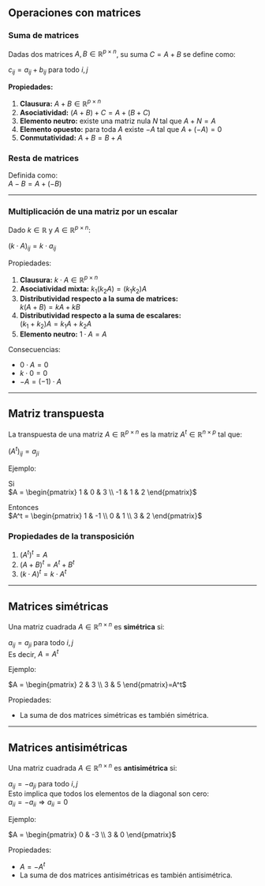 ## Operaciones con matrices

### Suma de matrices

Dadas dos matrices $A, B \in \mathbb{R}^{p \times n}$, su suma $C = A + B$ se define como:

${c_{ij} = a_{ij} + b_{ij}}$ para todo $i, j$

**Propiedades:**

1. **Clausura:** ${A + B \in \mathbb{R}^{p \times n}}$
2. **Asociatividad:** ${(A + B) + C = A + (B + C)}$
3. **Elemento neutro:** existe una matriz nula $N$ tal que ${A + N = A}$
4. **Elemento opuesto:** para toda $A$ existe $-A$ tal que ${A + (-A) = 0}$
5. **Conmutatividad:** ${A + B = B + A}$

### Resta de matrices

Definida como:  
${A - B = A + (-B)}$

---

### Multiplicación de una matriz por un escalar

Dado $k \in \mathbb{R}$ y $A \in \mathbb{R}^{p \times n}$:

${(k \cdot A)_{ij} = k \cdot a_{ij}}$

Propiedades:

1. **Clausura:** ${k \cdot A \in \mathbb{R}^{p \times n}}$
2. **Asociatividad mixta:** ${k_1 (k_2 A) = (k_1 k_2) A}$
3. **Distributividad respecto a la suma de matrices:**  
   ${k (A + B) = k A + k B}$
4. **Distributividad respecto a la suma de escalares:**  
   ${(k_1 + k_2) A = k_1 A + k_2 A}$
5. **Elemento neutro:** ${1 \cdot A = A}$

Consecuencias:

- ${0 \cdot A = 0}$
- ${k \cdot 0 = 0}$
- ${-A = (-1) \cdot A}$

---

## Matriz transpuesta
La transpuesta de una matriz $A \in \mathbb{R}^{p \times n}$ es la matriz $A^t \in \mathbb{R}^{n \times p}$ tal que:

${(A^t)_{ij} = a_{ji}}$

Ejemplo:

Si  
$A = \begin{pmatrix} 1 & 0 & 3 \\ -1 & 1 & 2 \end{pmatrix}$

Entonces  
$A^t = \begin{pmatrix} 1 & -1 \\ 0 & 1 \\ 3 & 2 \end{pmatrix}$

### Propiedades de la transposición

1. ${(A^t)^t = A}$
2. ${(A + B)^t = A^t + B^t}$
3. ${(k \cdot A)^t = k \cdot A^t}$

---

## Matrices simétricas

Una matriz cuadrada $A \in \mathbb{R}^{n \times n}$ es **simétrica** si:

${a_{ij} = a_{ji}}$ para todo $i, j$  
Es decir, ${A = A^t}$

Ejemplo:

$A = \begin{pmatrix} 2 & 3 \\ 3 & 5 \end{pmatrix}=A^t$

Propiedades:

- La suma de dos matrices simétricas es también simétrica.

---

## Matrices antisimétricas
Una matriz cuadrada $A \in \mathbb{R}^{n \times n}$ es **antisimétrica** si:

${a_{ij} = -a_{ji}}$ para todo $i, j$  
Esto implica que todos los elementos de la diagonal son cero:  
${a_{ii} = -a_{ii} \Rightarrow a_{ii} = 0}$

Ejemplo:

$A = \begin{pmatrix} 0 & -3 \\ 3 & 0 \end{pmatrix}$

Propiedades:
- ${A = -A^t}$
- La suma de dos matrices antisimétricas es también antisimétrica.

